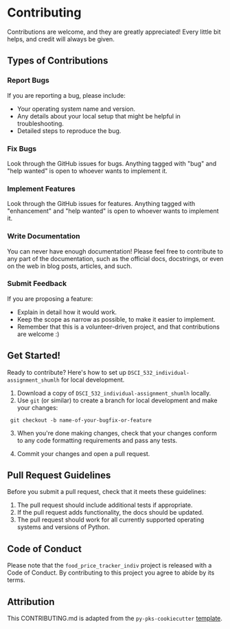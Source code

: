 # Contributing

Contributions are welcome, and they are greatly appreciated! Every little bit
helps, and credit will always be given.

## Types of Contributions

### Report Bugs

If you are reporting a bug, please include:

* Your operating system name and version.
* Any details about your local setup that might be helpful in troubleshooting.
* Detailed steps to reproduce the bug.

### Fix Bugs

Look through the GitHub issues for bugs. Anything tagged with "bug" and "help
wanted" is open to whoever wants to implement it.

### Implement Features

Look through the GitHub issues for features. Anything tagged with "enhancement"
and "help wanted" is open to whoever wants to implement it.

### Write Documentation

You can never have enough documentation! Please feel free to contribute to any
part of the documentation, such as the official docs, docstrings, or even
on the web in blog posts, articles, and such.

### Submit Feedback

If you are proposing a feature:

* Explain in detail how it would work.
* Keep the scope as narrow as possible, to make it easier to implement.
* Remember that this is a volunteer-driven project, and that contributions
  are welcome :)

## Get Started!

Ready to contribute? Here's how to set up `DSCI_532_individual-assignment_shumlh` for local development.

1. Download a copy of `DSCI_532_individual-assignment_shumlh` locally.
2. Use `git` (or similar) to create a branch for local development and make your changes:

```console
 git checkout -b name-of-your-bugfix-or-feature
```

3. When you're done making changes, check that your changes conform to any code formatting requirements and pass any tests.

4. Commit your changes and open a pull request.

## Pull Request Guidelines

Before you submit a pull request, check that it meets these guidelines:

1. The pull request should include additional tests if appropriate.
2. If the pull request adds functionality, the docs should be updated.
3. The pull request should work for all currently supported operating systems and versions of Python.

## Code of Conduct

Please note that the `food_price_tracker_indiv` project is released with a
Code of Conduct. By contributing to this project you agree to abide by its terms.

## Attribution

This CONTRIBUTING.md is adapted from the `py-pks-cookiecutter` [template](https://github.com/py-pkgs/py-pkgs-cookiecutter/blob/main/%7B%7B%20cookiecutter.__package_slug%20%7D%7D/CONTRIBUTING.md).
